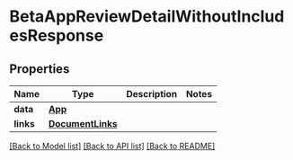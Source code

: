 # BetaAppReviewDetailWithoutIncludesResponse

## Properties
Name | Type | Description | Notes
------------ | ------------- | ------------- | -------------
**data** | [**App**](App.md) |  | 
**links** | [**DocumentLinks**](DocumentLinks.md) |  | 

[[Back to Model list]](../README.md#documentation-for-models) [[Back to API list]](../README.md#documentation-for-api-endpoints) [[Back to README]](../README.md)


